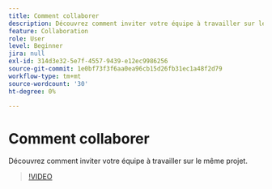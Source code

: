 ```yaml
---
title: Comment collaborer
description: Découvrez comment inviter votre équipe à travailler sur le même projet
feature: Collaboration
role: User
level: Beginner
jira: null
exl-id: 314d3e32-5e7f-4557-9439-e12ec9986256
source-git-commit: 1e0bf73f3f6aa0ea96cb15d26fb31ec1a48f2d79
workflow-type: tm+mt
source-wordcount: '30'
ht-degree: 0%

---
```


# Comment collaborer

Découvrez comment inviter votre équipe à travailler sur le même projet.

>[!VIDEO](https://video.tv.adobe.com/v/3420253?quality=12&learn=on&hidetitle=true)
